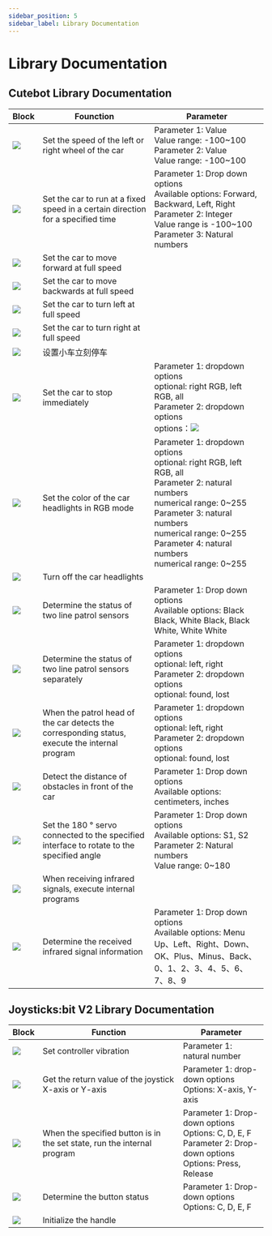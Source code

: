 ```yaml
---
sidebar_position: 5
sidebar_label: Library Documentation
---
```


# Library Documentation

## Cutebot Library Documentation


| Block | Founction | Parameter |
| ------ | ----- | -------- |
| ![](https://wiki-media-ef.oss-cn-hongkong.aliyuncs.com/docs/microbit/interesting-case/cutebot-fun-football-game-kit/cases-libraries/images/cutebot-block-notes-01.png) | Set the speed of the left or right wheel of the car | Parameter 1: Value<br/>Value range: -100~100<br/>Parameter 2: Value<br/>Value range: -100~100 |
| ![](https://wiki-media-ef.oss-cn-hongkong.aliyuncs.com/docs/microbit/interesting-case/cutebot-fun-football-game-kit/cases-libraries/images/cutebot-block-notes-02.png) | Set the car to run at a fixed speed in a certain direction for a specified time | Parameter 1: Drop down options<br/>Available options: Forward, Backward, Left, Right<br/>Parameter 2: Integer<br/>Value range is -100~100<br/>Parameter 3: Natural numbers |
| ![](https://wiki-media-ef.oss-cn-hongkong.aliyuncs.com/docs/microbit/interesting-case/cutebot-fun-football-game-kit/cases-libraries/images/cutebot-block-notes-03.png) | Set the car to move forward at full speed |  |
| ![](https://wiki-media-ef.oss-cn-hongkong.aliyuncs.com/docs/microbit/interesting-case/cutebot-fun-football-game-kit/cases-libraries/images/cutebot-block-notes-04.png) | Set the car to move backwards at full speed |  |
| ![](https://wiki-media-ef.oss-cn-hongkong.aliyuncs.com/docs/microbit/interesting-case/cutebot-fun-football-game-kit/cases-libraries/images/cutebot-block-notes-05.png) | Set the car to turn left at full speed |  |
| ![](https://wiki-media-ef.oss-cn-hongkong.aliyuncs.com/docs/microbit/interesting-case/cutebot-fun-football-game-kit/cases-libraries/images/cutebot-block-notes-06.png) | Set the car to turn right at full speed |  |
| ![](https://wiki-media-ef.oss-cn-hongkong.aliyuncs.com/docs/microbit/interesting-case/cutebot-fun-football-game-kit/cases-libraries/images/cutebot-block-notes-07.png) | 设置小车立刻停车 |  |
| ![](https://wiki-media-ef.oss-cn-hongkong.aliyuncs.com/docs/microbit/interesting-case/cutebot-fun-football-game-kit/cases-libraries/images/cutebot-block-notes-08.png) | Set the car to stop immediately | Parameter 1: dropdown options<br/>optional: right RGB, left RGB, all<br/>Parameter 2: dropdown options<br/>options：![](https://wiki-media-ef.oss-cn-hongkong.aliyuncs.com/docs/microbit/interesting-case/cutebot-fun-football-game-kit/cases-libraries/images/cutebot-block-notes-08-01.png) |
| ![](https://wiki-media-ef.oss-cn-hongkong.aliyuncs.com/docs/microbit/interesting-case/cutebot-fun-football-game-kit/cases-libraries/images/cutebot-block-notes-09.png) | Set the color of the car headlights in RGB mode | Parameter 1: dropdown options<br/>optional: right RGB, left RGB, all<br/>Parameter 2: natural numbers<br/>numerical range: 0~255<br/>Parameter 3: natural numbers<br/>numerical range: 0~255<br/>Parameter 4: natural numbers<br/>numerical range: 0~255<br/> |
| ![](https://wiki-media-ef.oss-cn-hongkong.aliyuncs.com/docs/microbit/interesting-case/cutebot-fun-football-game-kit/cases-libraries/images/cutebot-block-notes-10.png) | Turn off the car headlights |  |
| ![](https://wiki-media-ef.oss-cn-hongkong.aliyuncs.com/docs/microbit/interesting-case/cutebot-fun-football-game-kit/cases-libraries/images/cutebot-block-notes-11.png) | Determine the status of two line patrol sensors | Parameter 1: Drop down options<br/>Available options: Black Black, White Black, Black White, White White |
| ![](https://wiki-media-ef.oss-cn-hongkong.aliyuncs.com/docs/microbit/interesting-case/cutebot-fun-football-game-kit/cases-libraries/images/cutebot-block-notes-12.png) | Determine the status of two line patrol sensors separately | Parameter 1: dropdown options<br/>optional: left, right<br/>Parameter 2: dropdown options<br/>optional: found, lost |
| ![](https://wiki-media-ef.oss-cn-hongkong.aliyuncs.com/docs/microbit/interesting-case/cutebot-fun-football-game-kit/cases-libraries/images/cutebot-block-notes-13.png) | When the patrol head of the car detects the corresponding status, execute the internal program | Parameter 1: dropdown options<br/>optional: left, right<br/>Parameter 2: dropdown options<br/>optional: found, lost |
| ![](https://wiki-media-ef.oss-cn-hongkong.aliyuncs.com/docs/microbit/interesting-case/cutebot-fun-football-game-kit/cases-libraries/images/cutebot-block-notes-14.png) | Detect the distance of obstacles in front of the car | Parameter 1: Drop down options<br/>Available options: centimeters, inches |
| ![](https://wiki-media-ef.oss-cn-hongkong.aliyuncs.com/docs/microbit/interesting-case/cutebot-fun-football-game-kit/cases-libraries/images/cutebot-block-notes-15.png) | Set the 180 ° servo connected to the specified interface to rotate to the specified angle | Parameter 1: Drop down options<br/>Available options: S1, S2<br/>Parameter 2: Natural numbers<br/>Value range: 0~180 |
| ![](https://wiki-media-ef.oss-cn-hongkong.aliyuncs.com/docs/microbit/interesting-case/cutebot-fun-football-game-kit/cases-libraries/images/cutebot-block-notes-16.png) | When receiving infrared signals, execute internal programs |  |
| ![](https://wiki-media-ef.oss-cn-hongkong.aliyuncs.com/docs/microbit/interesting-case/cutebot-fun-football-game-kit/cases-libraries/images/cutebot-block-notes-17.png) | Determine the received infrared signal information | Parameter 1: Drop down options<br/>Available options: Menu Up、Left、Right、Down、OK、Plus、Minus、Back、0、1、2、3、4、5、6、7、8、9 |

## Joysticks:bit V2 Library Documentation

| Block | Function | Parameter |
| ------ | ----- | -------- |
| ![](https://wiki-media-ef.oss-cn-hongkong.aliyuncs.com/docs/microbit/interesting-case/cutebot-fun-football-game-kit/cases-libraries/images/joysticks-block-notes-01.png) | Set controller vibration | Parameter 1: natural number |
| ![](https://wiki-media-ef.oss-cn-hongkong.aliyuncs.com/docs/microbit/interesting-case/cutebot-fun-football-game-kit/cases-libraries/images/joysticks-block-notes-02.png)  | Get the return value of the joystick X-axis or Y-axis | Parameter 1: drop-down options <br /> Options: X-axis, Y-axis |
| ![](https://wiki-media-ef.oss-cn-hongkong.aliyuncs.com/docs/microbit/interesting-case/cutebot-fun-football-game-kit/cases-libraries/images/joysticks-block-notes-03.png)  | When the specified button is in the set state, run the internal program | Parameter 1: Drop-down options <br /> Options: C, D, E, F <br /> Parameter 2: Drop-down options <br /> Options: Press, Release |
| ![](https://wiki-media-ef.oss-cn-hongkong.aliyuncs.com/docs/microbit/interesting-case/cutebot-fun-football-game-kit/cases-libraries/images/joysticks-block-notes-04.png)  | Determine the button status | Parameter 1: Drop-down options <br /> Options: C, D, E, F |
| ![](https://wiki-media-ef.oss-cn-hongkong.aliyuncs.com/docs/microbit/interesting-case/cutebot-fun-football-game-kit/cases-libraries/images/joysticks-block-notes-05.png)  | Initialize the handle |  |
